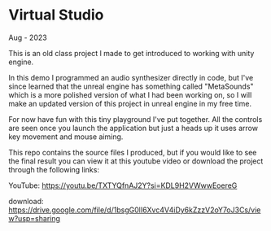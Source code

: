 # Virtual Studio

Aug - 2023

This is an old class project I made to get introduced to working with unity engine.

In this demo I programmed an audio synthesizer directly in code, but I've since 
learned that the unreal engine has something called "MetaSounds" which is a more 
polished version of what I had been working on, so I will make an updated version 
of this project in unreal engine in my free time.

For now have fun with this tiny playground I've put together. All the controls are 
seen once you launch the application but just a heads up it uses arrow key movement 
and mouse aiming.

This repo contains the source files I produced, but if you would like to see the final result you can view it at this youtube video or download the project through the following links:

YouTube:
https://youtu.be/TXTYQfnAJ2Y?si=KDL9H2VWwwEoereG

download:
https://drive.google.com/file/d/1bsgG0lI6Xvc4V4iDy6kZzzV2oY7oJ3Cs/view?usp=sharing